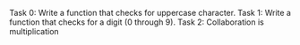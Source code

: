 Task 0: Write a function that checks for uppercase character.
Task 1: Write a function that checks for a digit (0 through 9).
Task 2: Collaboration is multiplication
